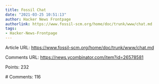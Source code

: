 ```yaml
---
title: Fossil Chat
date: "2021-03-25 10:51:13"
author: Hacker News Frontpage
authorlink: https://www.fossil-scm.org/home/doc/trunk/www/chat.md
tags:
- Hacker-News-Frontpage
---
```


<p>Article URL: <a href="https://www.fossil-scm.org/home/doc/trunk/www/chat.md">https://www.fossil-scm.org/home/doc/trunk/www/chat.md</a></p>
<p>Comments URL: <a href="https://news.ycombinator.com/item?id=26578581">https://news.ycombinator.com/item?id=26578581</a></p>
<p>Points: 232</p>
<p># Comments: 116</p>
